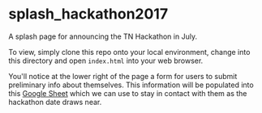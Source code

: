 # splash_hackathon2017
A splash page for announcing the TN Hackathon in July.

To view, simply clone this repo onto your local environment, change into this directory and open `index.html` into your web browser.

You'll notice at the lower right of the page a form for users to submit preliminary info about themselves. This information will be populated into this [Google Sheet](https://docs.google.com/spreadsheets/d/1waCq2L-3dEGzj32m7sFhT8IQiPEyiXNFC-mf5zIjtDs/edit#gid=0) which we can use to stay in contact with them as the hackathon date draws near.
